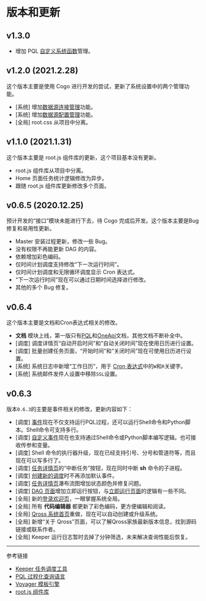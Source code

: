 # 版本和更新

## v1.3.0

* 增加 PQL [自定义系统函数](/master/system/functions.md)管理。

## v1.2.0 (2021.2.28)

这个版本主要是使用 Cogo 进行开发的尝试，更新了系统设置中的两个管理功能。

* [系统] 增加[数据源连接管理](/master/system/connections.md)功能。
* [系统] 增加[数据源配置管理](/master/system/properties.md)功能。
* [全局] root.css 从项目中分离。

## v1.1.0 (2021.1.31)

这个版本主要是 root.js 组件库的更新，这个项目基本没有更新。

* root.js 组件库从项目中分离。
* Home 页面任务统计逻辑修改为异步。
* 跟随 root.js 组件库更新修改多个页面。

## v0.6.5 (2020.12.25)

预计开发的“接口”模块未能进行下去，待 Cogo 完成后开发。这个版本主要是Bug修复和易用性更新。

* Master 安装过程更新，修改一些 Bug。
* 没有权限不再能更新 DAG 的内容。
* 依赖增加彩色编码。
* 仅时间计划调度支持修改“下一次运行时间”。
* 仅时间计划调度和无限循环调度显示 Cron 表达式。
* “下一次运行时间”现在可以通过日期时间选择进行修改。
* 其他的多个 Bug 修复。

## v0.6.4

这个版本主要是文档和Cron表达式相关的修改。

* **文档** 模块上线，第一版只有[PQL](/pql/overview.md)和[OneApi](/oneapi/overview.md)文档，其他文档不断补全中。 
* [调度] 调度详情页“自动开启时间”和“自动关闭时间”现在使用日历进行设置。
* [调度] 批量创建任务页面，“开始时间”和“关闭时间”现在可使用日历进行设置。
* [系统] 系统日志中新增“工作日历”，用于 [Cron 表达式](/keeper/cron.md)中的`W`和`R`关键字。
* [系统] 系统邮件发件人设置中移除`SSL`设置。


## v0.6.3

版本`0.6.3`的主要是事件相关的修改，更新内容如下：

* [调度] [事件](/master/job/events.md)现在不仅支持运行PQL过程，还可以运行Shell命令和Python脚本。Shell命令可支持多行。
* [调度] [自定义事件](/master/system/events.md)现在也支持通过Shell命令或Python脚本编写逻辑。也可接收传参和变量。
* [调度] Shell 命令的执行器升级，现在已经支持引号、分号和管道符等，而且现在可以写多行了。            
* [调度] [任务详情页](/master/jobs/task.md)的“中断任务”按钮，现在同时中断 **sh** 命令的子进程。
* [调度] [创建新的调度](/master/jobs/job.md)时不再添加默认事件。 
* [调度] [任务详情页](/master/jobs/task.md)瀑布流图增加状态颜色并修复问题。
* [调度] [DAG 页面](/master/jobs/dag.md)增加立即运行按钮，与[立即运行页面](/master/jobs/manual.md)的逻辑有一些不同。
* [全局] 新的[登录欢迎页](/master/home.md)，一眼掌握系统全局。
* [全局] 所有 **代码编辑器** 都更新了彩色编码，更方便编辑和阅读。
* [全局] [Qross 系统首页](/master/index.md)重做，现在可以自动创建或升级系统。
* [全局] 新增“关于 Qross”页面，可以了解Qross家族最新版本信息，找到源码链接或联系作者。
* [全局] Keeper 运行日志暂时去掉了分钟筛选，未来解决查询性能后恢复。

---
参考链接

* [Keeper 任务调度工具](/keeper/overview.md)
* [PQL 过程化查询语言](/pql/overview.md)
* [Voyager 模板引擎](/voyager/overview.md)
* [root.js 组件库](/root.js/overview.md)
